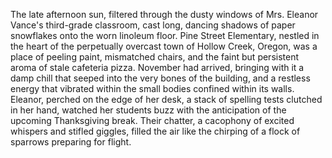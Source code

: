 The late afternoon sun, filtered through the dusty windows of Mrs. Eleanor Vance's third-grade classroom, cast long, dancing shadows of paper snowflakes onto the worn linoleum floor.  Pine Street Elementary, nestled in the heart of the perpetually overcast town of Hollow Creek, Oregon, was a place of peeling paint, mismatched chairs, and the faint but persistent aroma of stale cafeteria pizza.  November had arrived, bringing with it a damp chill that seeped into the very bones of the building, and a restless energy that vibrated within the small bodies confined within its walls.  Eleanor, perched on the edge of her desk, a stack of spelling tests clutched in her hand, watched her students buzz with the anticipation of the upcoming Thanksgiving break.  Their chatter, a cacophony of excited whispers and stifled giggles, filled the air like the chirping of a flock of sparrows preparing for flight.
